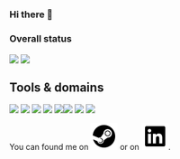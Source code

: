 ### Hi there 👋

### Overall status

<img 
  align="center"
  width="50%"
  src="https://github-readme-stats.vercel.app/api?username=darkborderman&include_all_commits=true"
/>
<img
  align="center"
  width="42%"
  src="https://github-readme-stats.vercel.app/api/top-langs/?username=darkborderman&exclude_repo=schoolWorks&layout=compact"
/>

## Tools & domains

<img src="https://img.shields.io/badge/Language-Python3.7-brightgreen"/> <img src="https://img.shields.io/badge/Framework-FastAPI-brightgreen"/> <img src="https://img.shields.io/badge/Cloud-AWS-brightgreen"/> <img src="https://img.shields.io/badge/Tools-PostgreSQL-brightgreen"/> <img src="https://img.shields.io/badge/Tools-Docker-brightgreen"/><img src="https://img.shields.io/badge/Tools-Kafka-brightgreen"/> <img src="https://img.shields.io/badge/Language-JavaScript-lightgrey"/> <img src="https://img.shields.io/badge/Framework-React-lightgrey"/>

You can found me on [![Steam Icon]][Steam URI] or on [![LinkedIn Icon]][LinkedIn URI].

[Steam Icon]: https://github.com/Darkborderman/Darkborderman/blob/master/steam.svg
[Steam URI]: https://steamcommunity.com/id/darkborderman/

[LinkedIn Icon]: https://github.com/Darkborderman/Darkborderman/blob/master/linkedin.svg
[LinkedIn URI]: https://www.linkedin.com/in/darkborderman/

<!--
Here are some ideas to get you started:

- 👯 I’m looking to collaborate on ...
- 🤔 I’m looking for help with ...
- 💬 Ask me about ...
- 😄 Pronouns: ...
- ⚡ Fun fact: ...
-->

